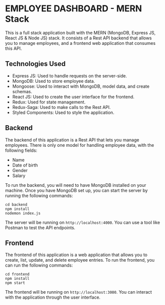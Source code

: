 # EMPLOYEE DASHBOARD - MERN Stack

This is a full stack application built with the MERN (MongoDB, Express JS, React JS & Node JS) stack. It consists of a Rest API backend that allows you to manage employees, and a frontend web application that consumes this API.

## Technologies Used

- Express JS: Used to handle requests on the server-side.
- MongoDB: Used to store employee data.
- Mongoose: Used to interact with MongoDB, model data, and create schemas.
- React JS: Used to create the user interface for the frontend.
- Redux: Used for state management.
- Redux-Saga: Used to make calls to the Rest API.
- Styled Components: Used to style the application.

## Backend

The backend of this application is a Rest API that lets you manage employees. There is only one model for handling employee data, with the following fields:

- Name
- Date of birth
- Gender
- Salary

To run the backend, you will need to have MongoDB installed on your machine. Once you have MongoDB set up, you can start the server by running the following commands:

```
cd backend
npm install
nodemon index.js
```

The server will be running on `http://localhost:4000`. You can use a tool like Postman to test the API endpoints.

## Frontend

The frontend of this application is a web application that allows you to create, list, update, and delete employee entries. To run the frontend, you can run the following commands:

```
cd frontend
npm install
npm start
```

The frontend will be running on `http://localhost:3000`. You can interact with the application through the user interface.
